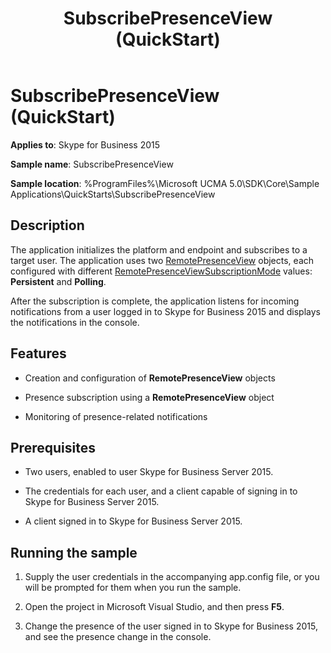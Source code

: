 ﻿---
title: SubscribePresenceView (QuickStart)
description: An overview of SubscribePresenceView (QuickStart).
TOCTitle: SubscribePresenceView (QuickStart)
ms:assetid: 4a3d3894-80f2-4553-b719-25cc7fce92fc
ms:mtpsurl: https://msdn.microsoft.com/library/Dn454838(v=office.16)
ms:contentKeyID: 65240102
ms.date: 07/27/2015
mtps_version: v=office.16
---

# SubscribePresenceView (QuickStart)

**Applies to**: Skype for Business 2015

**Sample name**: SubscribePresenceView

**Sample location**: %ProgramFiles%\\Microsoft UCMA 5.0\\SDK\\Core\\Sample Applications\\QuickStarts\\SubscribePresenceView

## Description

The application initializes the platform and endpoint and subscribes to a target user. The application uses two [RemotePresenceView](https://msdn.microsoft.com/library/hh381152\(v=office.16\)) objects, each configured with different [RemotePresenceViewSubscriptionMode](https://msdn.microsoft.com/library/hh381952\(v=office.16\)) values: **Persistent** and **Polling**.

After the subscription is complete, the application listens for incoming notifications from a user logged in to Skype for Business 2015 and displays the notifications in the console.

## Features

  - Creation and configuration of **RemotePresenceView** objects

  - Presence subscription using a **RemotePresenceView** object

  - Monitoring of presence-related notifications

## Prerequisites

  - Two users, enabled to user Skype for Business Server 2015.

  - The credentials for each user, and a client capable of signing in to Skype for Business Server 2015.

  - A client signed in to Skype for Business Server 2015.

## Running the sample

1.  Supply the user credentials in the accompanying app.config file, or you will be prompted for them when you run the sample.

2.  Open the project in Microsoft Visual Studio, and then press **F5**.

3.  Change the presence of the user signed in to Skype for Business 2015, and see the presence change in the console.

